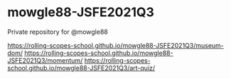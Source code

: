 # mowgle88-JSFE2021Q3
Private repository for @mowgle88

https://rolling-scopes-school.github.io/mowgle88-JSFE2021Q3/museum-dom/
https://rolling-scopes-school.github.io/mowgle88-JSFE2021Q3/momentum/
https://rolling-scopes-school.github.io/mowgle88-JSFE2021Q3/art-quiz/
